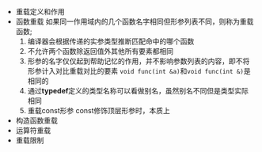 * 重载定义和作用
* 函数重载
  如果同一作用域内的几个函数名字相同但形参列表不同，则称为重载函数;
  1. 编译器会根据传递的实参类型推断匹配命中的哪个函数
  2. 不允许两个函数除返回值外其他所有要素都相同
  3. 形参的名字仅仅起到帮助记忆的作用，并不影响参数列表的内容，即不将形参计入对比重载对比的要素
     `void func(int &a)`和`void func(int &)`是相同的
  4. 通过**typedef**定义的类型名称可以看做别名，虽然别名不同但是类型实际相同
  5. 重载const形参
     const修饰顶层形参时，本质上
* 构造函数重载
* 运算符重载
* 重载限制

```

```

